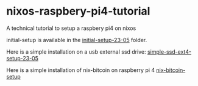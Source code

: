 # nixos-raspbery-pi4-tutorial
A technical tutorial to setup a raspbery pi4 on nixos

initial-setup is available in the [initial-setup-23-05](./initial-setup-23-05) folder.

Here is a simple installation on a usb external ssd drive: [simple-ssd-ext4-setup-23-05](./simple-ssd-ext4-setup-23-05)

Here is a simple installation of nix-bitcoin on raspberry pi 4 [nix-bitcoin-setup](./nix-bitcoin-setup)
